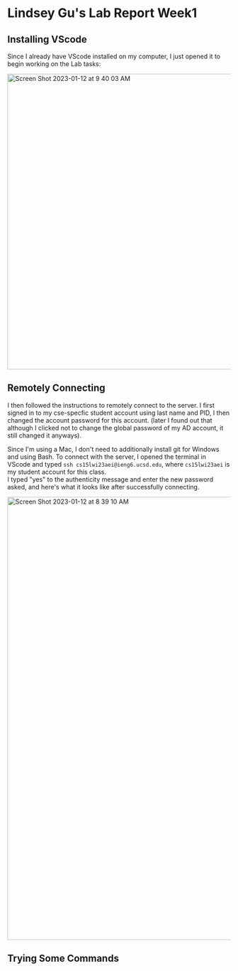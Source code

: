 # Lindsey Gu's Lab Report Week1
## Installing VScode
Since I already have VScode installed on my computer, I just opened it to begin working on the Lab tasks:

<img width="666" alt="Screen Shot 2023-01-12 at 9 40 03 AM" src="https://user-images.githubusercontent.com/122554943/212140144-3b5a67a6-a90f-4342-9a11-136cf184789a.png">

## Remotely Connecting
I then followed the instructions to remotely connect to the server. I first signed in to my cse-specfic student account using last name and PID, I then changed the account password for this account. (later I found out that although I clicked not to change the global password of my AD account, it still changed it anyways).
            
Since I'm using a Mac, I don't need to additionally install git for Windows and using Bash. To connect with the server, I opened the terminal in VScode and typed `ssh cs15lwi23aei@ieng6.ucsd.edu`, where `cs15lwi23aei` is my student account for this class.              
I typed "yes" to the authenticity message and enter the new password asked, and here's what it looks like after successfully connecting.    

<img width="998" alt="Screen Shot 2023-01-12 at 8 39 10 AM" src="https://user-images.githubusercontent.com/122554943/212197197-95c0e970-14f2-4ed8-afb6-e104c4a901e0.png">

## Trying Some Commands
